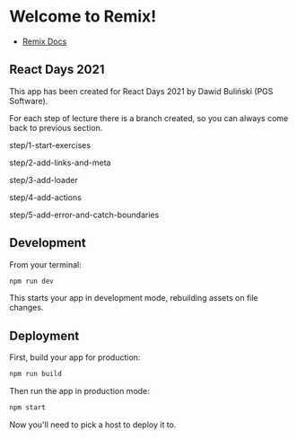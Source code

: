 # Welcome to Remix!

- [Remix Docs](https://docs.remix.run)


## React Days 2021

This app has been created for React Days 2021 by Dawid Buliński (PGS Software).

For each step of lecture there is a branch created, so you can always come back to previous section.

step/1-start-exercises

step/2-add-links-and-meta

step/3-add-loader

step/4-add-actions

step/5-add-error-and-catch-boundaries

## Development

From your terminal:

```sh
npm run dev
```

This starts your app in development mode, rebuilding assets on file changes.

## Deployment

First, build your app for production:

```sh
npm run build
```

Then run the app in production mode:

```sh
npm start
```

Now you'll need to pick a host to deploy it to.